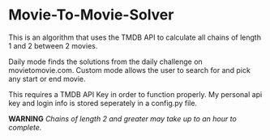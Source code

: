 # Movie-To-Movie-Solver
This is an algorithm that uses the TMDB API to calculate all chains of length 1 and 2 between 2 movies.

Daily mode finds the solutions from the daily challenge on movietomovie.com.
Custom mode allows the user to search for and pick any start or end movie.

This requires a TMDB API Key in order to function properly. My personal api key and login info is stored seperately in a config.py file.

**WARNING** 
*Chains of length 2 and greater may take up to an hour to complete.*